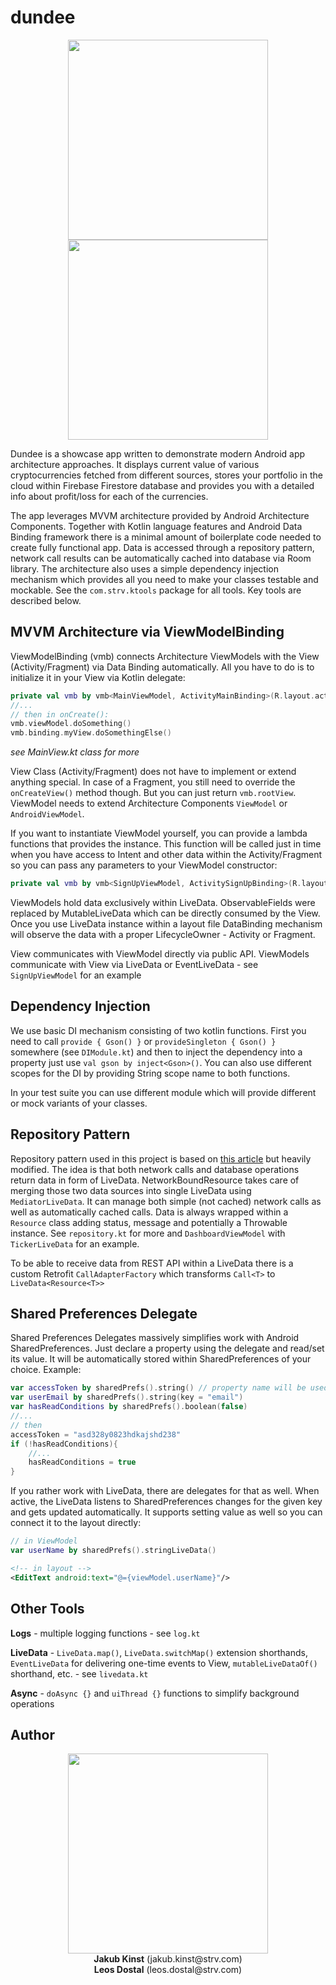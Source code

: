 dundee
==============
<p align="center">
	<img src="https://github.com/strvcom/dundee/raw/master/extras/device-2018-02-26-134516.png" width="320"/>
	<img src="https://github.com/strvcom/dundee/raw/master/extras/device-2018-02-26-135801.png" width="320"/>
</p


Dundee is a showcase app written to demonstrate modern Android app architecture approaches. It displays current value of various cryptocurrencies fetched from different sources, 
stores your portfolio in the cloud within Firebase Firestore database and provides you with a detailed info about profit/loss for each of the currencies.

The app leverages MVVM architecture provided by Android Architecture Components. 
Together with Kotlin language features and Android Data Binding framework there is a minimal amount of boilerplate code needed to create fully functional app. 
Data is accessed through a repository pattern, network call results can be automatically cached into database via Room library. The architecture also uses a simple dependency injection
mechanism which provides all you need to make your classes testable and mockable. See the `com.strv.ktools` package for all tools. Key tools are described below.

MVVM Architecture via ViewModelBinding
----------------

ViewModelBinding (vmb) connects Architecture ViewModels with the View (Activity/Fragment) via Data Binding automatically. All you have to do is to initialize it in your View via Kotlin delegate:

```kotlin
private val vmb by vmb<MainViewModel, ActivityMainBinding>(R.layout.activity_main)
//...
// then in onCreate():
vmb.viewModel.doSomething()
vmb.binding.myView.doSomethingElse()
```

_see MainView.kt class for more_

View Class (Activity/Fragment) does not have to implement or extend anything special. In case of a Fragment, you still need to override the `onCreateView()` method though. But you can just return `vmb.rootView`.
ViewModel needs to extend Architecture Components `ViewModel` or `AndroidViewModel`. 

If you want to instantiate ViewModel yourself, you can provide a lambda functions that provides the instance. 
This function will be called just in time when you have access to Intent and other data within the Activity/Fragment so you can pass any parameters to your ViewModel constructor:

```kotlin
private val vmb by vmb<SignUpViewModel, ActivitySignUpBinding>(R.layout.activity_sign_up) { SignUpViewModel(intent.getStringExtra(EXTRA_DEFAULT_EMAIL), intent.getStringExtra(EXTRA_DEFAULT_PASSWORD)) }
```

ViewModels hold data exclusively within LiveData. ObservableFields were replaced by MutableLiveData which can be directly consumed by the View. Once you use LiveData instance within a layout file DataBinding mechanism will observe 
the data with a proper LifecycleOwner - Activity or Fragment.

View communicates with ViewModel directly via public API. ViewModels communicate with View via LiveData or EventLiveData - see `SignUpViewModel` for an example

Dependency Injection
--------------------

We use basic DI mechanism consisting of two kotlin functions. First you need to call `provide { Gson() }` or `provideSingleton { Gson() }` somewhere (see `DIModule.kt`) and then to inject the dependency into a property
just use `val gson by inject<Gson>()`. You can also use different scopes for the DI by providing String scope name to both functions.

In your test suite you can use different module which will provide different or mock variants of your classes.

Repository Pattern
------------------

Repository pattern used in this project is based on [this article](https://developer.android.com/topic/libraries/architecture/guide.html) but heavily modified. The idea is that both network calls and database operations
return data in form of LiveData. NetworkBoundResource takes care of merging those two data sources into single LiveData using `MediatorLiveData`. It can manage both simple (not cached) network calls as well as automatically cached calls.
Data is always wrapped within a `Resource` class adding status, message and potentially a Throwable instance. See `repository.kt` for more and `DashboardViewModel` with `TickerLiveData` for an example.

To be able to receive data from REST API within a LiveData there is a custom Retrofit `CallAdapterFactory` which transforms `Call<T>` to `LiveData<Resource<T>>`

Shared Preferences Delegate
---------------------------
Shared Preferences Delegates massively simplifies work with Android SharedPreferences. Just declare a property using the delegate and read/set its value. It will be automatically stored within SharedPreferences of your choice.
Example:

```kotlin
var accessToken by sharedPrefs().string() // property name will be used as the key
var userEmail by sharedPrefs().string(key = "email")
var hasReadConditions by sharedPrefs().boolean(false)
//...
// then
accessToken = "asd328y0823hdkajshd238"
if (!hasReadConditions){
	//...
	hasReadConditions = true
}
```

If you rather work with LiveData, there are delegates for that as well. When active, the LiveData listens to SharedPreferences changes for the given key and gets updated automatically. It supports setting value as well so
you can connect it to the layout directly:

```kotlin
// in ViewModel
var userName by sharedPrefs().stringLiveData()
```

```xml
<!-- in layout -->
<EditText android:text="@={viewModel.userName}"/>
```

Other Tools
-----------
**Logs** - multiple logging functions - see `log.kt`

**LiveData** - `LiveData.map()`, `LiveData.switchMap()` extension shorthands, `EventLiveData` for delivering one-time events to View, `mutableLiveDataOf()` shorthand, etc. - see `livedata.kt`

**Async** - `doAsync {}` and `uiThread {}` functions to simplify background operations
	

Author
------

<p align="center">
	<a href="http://www.strv.com">
		<img src="https://github.com/strvcom/dundee/raw/master/extras/strv-logo.png" width="320"/>
	</a>
	<br/>
	<b>Jakub Kinst</b> (jakub.kinst@strv.com)
	<br/>
	<b>Leos Dostal</b> (leos.dostal@strv.com)
</p>